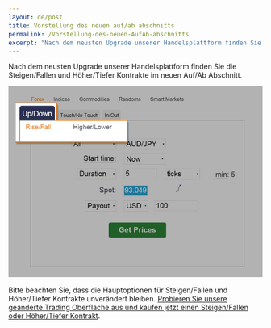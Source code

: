 ```yaml
---
layout: de/post
title: Vorstellung des neuen auf/ab abschnitts
permalink: /Vorstellung-des-neuen-AufAb-abschnitts
excerpt: "Nach dem neusten Upgrade unserer Handelsplattform finden Sie die Steigen/Fallen und Höher/Tiefer Kontrakte im neuen Auf/Ab Abschnitt..."  
---
```


Nach dem neusten Upgrade unserer Handelsplattform finden Sie die Steigen/Fallen und Höher/Tiefer Kontrakte im neuen Auf/Ab Abschnitt.

![](/images/rise-fall.jpg)

Bitte beachten Sie, dass die Hauptoptionen für Steigen/Fallen und Höher/Tiefer Kontrakte unverändert bleiben. [Probieren Sie unsere geänderte Trading Oberfläche aus und kaufen jetzt einen Steigen/Fallen oder Höher/Tiefer Kontrakt](https://www.binary.com/c/trade.cgi?market=forex&time=5m&form_name=risefall&expiry_type=duration&amount_type=payout&H=S0P&currency=USD&underlying_symbol=frxAUDJPY&amount=100&date_start=now&type=CALL&l=DE&utm_medium=social&utm_source=blog&utm_content=whatsnew&utm_campaign=whatsnew).

